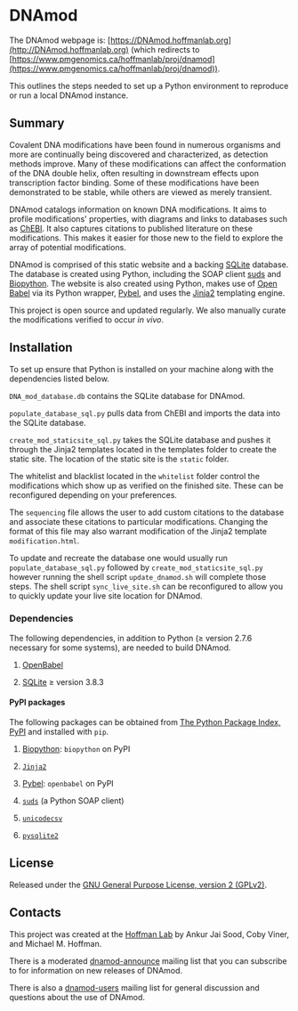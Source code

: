 # DNAmod #

The DNAmod webpage is: [https://DNAmod.hoffmanlab.org](http://DNAmod.hoffmanlab.org) (which redirects to [https://www.pmgenomics.ca/hoffmanlab/proj/dnamod](https://www.pmgenomics.ca/hoffmanlab/proj/dnamod)).

This outlines the steps needed to set up a Python environment to reproduce or run a local DNAmod instance.

## Summary ##

Covalent DNA modifications have been found in numerous organisms and more are continually being discovered and characterized, as detection methods improve. Many of these modifications can affect the conformation of the DNA double helix, often resulting in downstream effects upon transcription factor binding. Some of these modifications have been demonstrated to be stable, while others are viewed as merely transient.

DNAmod catalogs information on known DNA modifications. It aims to profile modifications' properties, with diagrams and links to databases such as [ChEBI](http://www.ebi.ac.uk/chebi). It also captures citations to published literature on these modifications. This makes it easier for those new to the field to explore the array of potential modifications.

DNAmod is comprised of this static website and a backing [SQLite](https://www.sqlite.org/) database. The database is created using Python, including the SOAP client [suds](https://fedorahosted.org/suds/) and [Biopython](http://biopython.org/wiki/Main_Page). The website is also created using Python, makes use of [Open Babel](http://openbabel.org/) via its Python wrapper, [Pybel](https://openbabel.org/docs/dev/UseTheLibrary/Python_Pybel.html), and uses the [Jinja2](http://jinja.pocoo.org/) templating engine.

This project is open source and updated regularly. We also manually curate the modifications verified to occur *in vivo*.

## Installation ##

To set up ensure that Python is installed on your machine along with the dependencies listed below.

```DNA_mod_database.db``` contains the SQLite database for DNAmod.

```populate_database_sql.py``` pulls data from ChEBI and imports the data into the SQLite database.

```create_mod_staticsite_sql.py``` takes the SQLite database and pushes it through the Jinja2 templates located in the templates folder to create the static site. The location of the static site is the ```static``` folder.

The whitelist and blacklist located in the ```whitelist``` folder control the modifications which show up as verified on the finished site. These can be reconfigured depending on your preferences.

The ```sequencing``` file allows the user to add custom citations to the database and associate these citations to particular modifications. Changing the format of this file may also warrant modification of the Jinja2 template ```modification.html```.

To update and recreate the database one would usually run ```populate_database_sql.py``` followed by ```create_mod_staticsite_sql.py``` however running the shell script ```update_dnamod.sh``` will complete those steps. The shell script ```sync_live_site.sh``` can be reconfigured to allow you to quickly update your live site location for DNAmod. 

### Dependencies ###

The following dependencies, in addition to Python (≥ version 2.7.6 necessary for some systems), are needed to build DNAmod.

1. [OpenBabel](http://openbabel.org/wiki/Category:Installation)

2. [SQLite](https://www.sqlite.org/) ≥ version 3.8.3

#### PyPI packages ####

The following packages can be obtained from [The Python Package Index, PyPI](https://pypi.python.org/pypi) and installed with ```pip```.

1. [Biopython](http://biopython.org/wiki/Main_Page): ```biopython``` on PyPI

2. [```Jinja2```](http://jinja.pocoo.org/)

3. [Pybel](https://openbabel.org/docs/dev/UseTheLibrary/Python_Pybel.html): ```openbabel``` on PyPI

4. [```suds```](https://fedorahosted.org/suds/) (a Python SOAP client)

5. [```unicodecsv```](https://pypi.python.org/pypi/unicodecsv)

6. [```pysqlite2```](https://pypi.python.org/pypi/pysqlite)

## License ##

Released under the [GNU General Purpose License, version 2 (GPLv2)](http://www.gnu.org/licenses/gpl-2.0-standalone.html).

## Contacts ##

This project was created at the [Hoffman Lab](https://www.pmgenomics.ca/hoffmanlab/) by Ankur Jai Sood, Coby Viner, and Michael M. Hoffman.

There is a moderated [dnamod-announce](https://listserv.utoronto.ca/cgi-bin/wa?A0=DNAMOD-ANNOUNCE-L&X=E5FDFD12D6CD9E97CC&Y) mailing list that you can subscribe to for information on new releases of DNAmod.

There is also a [dnamod-users](https://listserv.utoronto.ca/cgi-bin/wa?A0=DNAMOD-L&X=E5FDFD12D6CD9E97CC&Y) mailing list for general discussion and questions about the use of DNAmod.